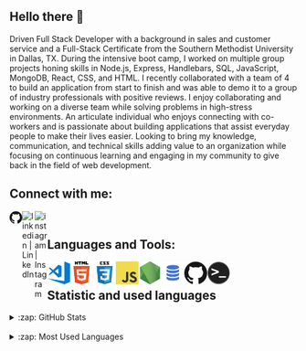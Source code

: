 ## Hello there 👋

 
Driven Full Stack Developer with a background in sales and customer service and a Full-Stack Certificate from the Southern Methodist University in Dallas, TX. During the intensive boot camp, I worked on multiple group projects honing skills in Node.js, Express, Handlebars, SQL, JavaScript, MongoDB, React, CSS, and HTML. I recently collaborated with a team of 4 to build an application from start to finish and was able to demo it to a group of industry professionals with positive reviews. I enjoy collaborating and working on a diverse team while solving problems in high-stress environments. An articulate individual who enjoys connecting with co-workers and is passionate about building applications that assist everyday people to make their lives easier. Looking to bring my knowledge, communication, and technical skills adding value to an organization while focusing on continuous learning and engaging in my community to give back in the field of web development.


 ## Connect with me:
 
 
[<img align="left" alt="github | github" width="22px" src="https://raw.githubusercontent.com/github/explore/78df643247d429f6cc873026c0622819ad797942/topics/github/github.png" />][github]
[<img align="left" alt="linkedin | LinkedIn" width="22px" src="https://cdn.jsdelivr.net/npm/simple-icons@v3/icons/linkedin.svg" />][linkedin]
[<img align="left" alt="instagram | Instagram" width="22px" src="https://cdn.jsdelivr.net/npm/simple-icons@v3/icons/instagram.svg" />][instagram]



<br />

## Languages and Tools:

<img align="left" alt="Visual Studio Code" width="40px" src="https://raw.githubusercontent.com/github/explore/80688e429a7d4ef2fca1e82350fe8e3517d3494d/topics/visual-studio-code/visual-studio-code.png" />
<img align="left" alt="HTML5" width="40px" src="https://raw.githubusercontent.com/github/explore/80688e429a7d4ef2fca1e82350fe8e3517d3494d/topics/html/html.png" />
<img align="left" alt="CSS3" width="40px" src="https://raw.githubusercontent.com/github/explore/80688e429a7d4ef2fca1e82350fe8e3517d3494d/topics/css/css.png" />
<img align="left" alt="JavaScript" width="40px" src="https://raw.githubusercontent.com/github/explore/80688e429a7d4ef2fca1e82350fe8e3517d3494d/topics/javascript/javascript.png" />
<img align="left" alt="Node.js" width="40px" src="https://raw.githubusercontent.com/github/explore/80688e429a7d4ef2fca1e82350fe8e3517d3494d/topics/nodejs/nodejs.png" />
<img align="left" alt="SQL" width="40px" src="https://raw.githubusercontent.com/github/explore/80688e429a7d4ef2fca1e82350fe8e3517d3494d/topics/sql/sql.png" />
<img align="left" alt="GitHub" width="40px" src="https://raw.githubusercontent.com/github/explore/78df643247d429f6cc873026c0622819ad797942/topics/github/github.png" />
<img align="left" alt="Terminal" width="40px" src="https://raw.githubusercontent.com/github/explore/80688e429a7d4ef2fca1e82350fe8e3517d3494d/topics/terminal/terminal.png" />


<br />

## Statistic and used languages



<details>
  <summary>:zap: GitHub Stats</summary>

  <img align="left" alt="ncerros' GitHub Stats" src="https://github-readme-stats.vercel.app/api?username=ncerros&show_icons=true&hide_border=true" />

</details>

<br />

<details>
  <summary>:zap: Most Used Languages</summary>

<img align="left" alt="ncerros' GitHub Top Languages" src="https://github-readme-stats.vercel.app/api/top-langs/?username=ncerros" />

</details>

<br />
<br />



[github]: https://ncerros.github.io/portfolio-nc/
[instagram]: https://www.instagram.com/ncerros/
[linkedin]: https://linkedin.com/in/ncerros-608064213
